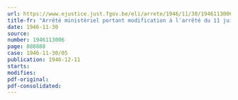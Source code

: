 ```yaml
---
url: https://www.ejustice.just.fgov.be/eli/arrete/1946/11/30/1946113006/justel
title-fr: "Arrêté ministériel portant modification à l'arrêté du 11 juillet 1945 portant limitation des prix de l'énergie électrique"
date: 1946-11-30
source:
number: 1946113006
page: 888888
case: 1946-11-30/05
publication: 1946-12-11
starts:
modifies:
pdf-original:
pdf-consolidated:
---
```


